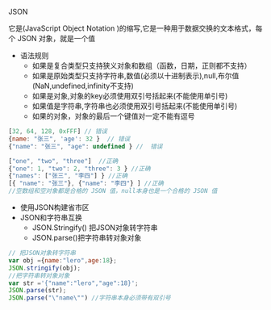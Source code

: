 JSON

它是(JavaScript Object Notation )的缩写,它是一种用于数据交换的文本格式，每个 JSON 对象，就是一个值

* 语法规则
  * 如果是复合类型只支持狭义对象和数组（函数，日期，正则都不支持）
  * 如果是原始类型只支持字符串,数值(必须以十进制表示),null,布尔值(NaN,undefined,infinity不支持)
  * 如果是对象,对象的key必须使用双引号括起来(不能使用单引号)
  * 如果值是字符串,字符串也必须使用双引号括起来(不能使用单引号)
  * 如果的对象，对象的最后一个键值对一定不能有逗号


```javascript
[32, 64, 128, 0xFFF] // 错误
{name: "张三", 'age': 32 }  // 错误
{"name": "张三", "age": undefined } //  错误

["one", "two", "three"]  //正确
{"one": 1, "two": 2, "three": 3 } //正确
{"names": ["张三", "李四"] } //正确
[{ "name": "张三"}, {"name": "李四"} ] //正确
//空数组和空对象都是合格的 JSON 值，null本身也是一个合格的 JSON 值
```

* 使用JSON构建省市区
* JSON和字符串互换
  * JSON.Stringify() 把JSON对象转字符串
  * JSON.parse()把字符串转对象对象


```javascript
// 把JSON对象转字符串
var obj ={name:"lero",age:18};
JSON.stringify(obj);
//把字符串转对象对象
var str ='{"name":"lero","age":18}';
JSON.parse(str);
JSON.parse("\"name\"") //字符串本身必须带有双引号
```

